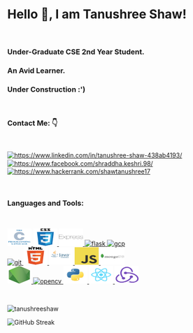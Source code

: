 <h1 align="left">Hello 👋, I am Tanushree Shaw!</h1>
<br/>
<h3 align="left">Under-Graduate CSE 2nd Year Student.</h3>
<h3 align="left">An Avid Learner.</h3>
<h3 align="left">Under Construction :')</h3>

<br/>
<h3 align="left">Contact Me: 👇</h3>
<br/>
<p align="left">
<a href="https://www.linkedin.com/in/tanushree-shaw-438ab4193/" target="blank"><img align="center" src="https://cdn.jsdelivr.net/npm/simple-icons@3.0.1/icons/linkedin.svg" alt="https://www.linkedin.com/in/tanushree-shaw-438ab4193/" height="30" width="40" /></a>
<a href="https://www.facebook.com/shraddha.keshri.98/" target="blank"><img align="center" src="https://cdn.jsdelivr.net/npm/simple-icons@3.0.1/icons/facebook.svg" alt="https://www.facebook.com/shraddha.keshri.98/" height="30" width="40" /></a>
<a href="https://www.hackerrank.com/shawtanushree17" target="blank"><img align="center" src="https://cdn.jsdelivr.net/npm/simple-icons@3.0.1/icons/hackerrank.svg" alt="https://www.hackerrank.com/shawtanushree17" height="30" width="40" /></a>
</p>
<br/>

<h3 align="left">Languages and Tools:</h3>
<br/>
<p align="left"> <a href="https://www.cprogramming.com/" target="_blank"> <img src="https://raw.githubusercontent.com/github/explore/80688e429a7d4ef2fca1e82350fe8e3517d3494d/topics/c/c.png" alt="c" width="55" height="40"/> </a> <a href="https://www.w3schools.com/css/" target="_blank"> <img src="https://raw.githubusercontent.com/github/explore/80688e429a7d4ef2fca1e82350fe8e3517d3494d/topics/css/css.png" alt="css3" width="55" height="40"/> </a> <a href="https://expressjs.com" target="_blank"> <img src="https://raw.githubusercontent.com/github/explore/80688e429a7d4ef2fca1e82350fe8e3517d3494d/topics/express/express.png" alt="express" width="55" height="40"/> </a> <a href="https://flask.palletsprojects.com/" target="_blank"> <img src="https://www.vectorlogo.zone/logos/pocoo_flask/pocoo_flask-icon.svg" alt="flask" width="55" height="40"/> </a> <a href="https://cloud.google.com" target="_blank"> <img src="https://www.vectorlogo.zone/logos/google_cloud/google_cloud-icon.svg" alt="gcp" width="55" height="40"/> </a> </br><a href="https://git-scm.com/" target="_blank"> <img src="https://www.vectorlogo.zone/logos/git-scm/git-scm-icon.svg" alt="git" width="55" height="40"/> </a> <a href="https://www.w3.org/html/" target="_blank"> <img src="https://raw.githubusercontent.com/github/explore/80688e429a7d4ef2fca1e82350fe8e3517d3494d/topics/html/html.png" alt="html5" width="55" height="40"/> </a> <a href="https://www.java.com" target="_blank"> <img src="https://raw.githubusercontent.com/github/explore/80688e429a7d4ef2fca1e82350fe8e3517d3494d/topics/java/java.png" alt="java" width="55" height="40"/> </a> <a href="https://developer.mozilla.org/en-US/docs/Web/JavaScript" target="_blank"> <img src="https://raw.githubusercontent.com/github/explore/80688e429a7d4ef2fca1e82350fe8e3517d3494d/topics/javascript/javascript.png" alt="javascript" width="55" height="40"/> </a> <a href="https://www.mongodb.com/" target="_blank"> <img src="https://raw.githubusercontent.com/github/explore/80688e429a7d4ef2fca1e82350fe8e3517d3494d/topics/mongodb/mongodb.png" alt="mongodb" width="55" height="40"/> </a></br> <a href="https://nodejs.org" target="_blank"> <img src="https://raw.githubusercontent.com/github/explore/80688e429a7d4ef2fca1e82350fe8e3517d3494d/topics/nodejs/nodejs.png" alt="nodejs" width="55" height="40"/> </a> <a href="https://opencv.org/" target="_blank"> <img src="https://www.vectorlogo.zone/logos/opencv/opencv-icon.svg" alt="opencv" width="55" height="40"/> </a> <a href="https://www.python.org" target="_blank"> <img src="https://raw.githubusercontent.com/github/explore/80688e429a7d4ef2fca1e82350fe8e3517d3494d/topics/python/python.png" alt="python" width="55" height="40"/> </a> <a href="https://reactjs.org/" target="_blank"> <img src="https://raw.githubusercontent.com/github/explore/80688e429a7d4ef2fca1e82350fe8e3517d3494d/topics/react/react.png" alt="react" width="55" height="40"/> </a> <a href="https://redux.js.org" target="_blank"> <img src="https://raw.githubusercontent.com/github/explore/80688e429a7d4ef2fca1e82350fe8e3517d3494d/topics/redux/redux.png" alt="redux" width="55" height="40"/> </a> </p>
<br/>

<p>
  <img align="center" src="https://github-readme-stats.vercel.app/api/top-langs?username=tanushreeshaw&show_icons=true&locale=en&layout=compact" alt="tanushreeshaw" margin-left="50%" width="58%" />
</p>

<p align="center">
  <img align="left" alt="GitHub Streak" src="https://github-readme-streak-stats.herokuapp.com/?user=TanushreeShaw&theme=light" />
</p>
